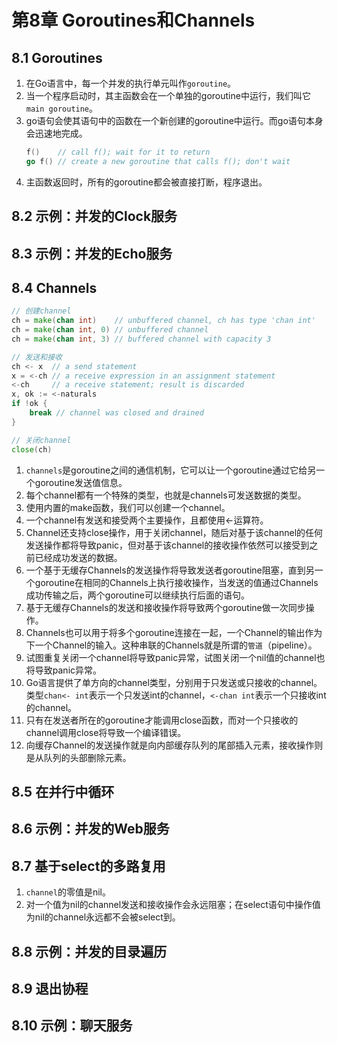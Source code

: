 # 第8章 Goroutines和Channels

## 8.1 Goroutines
1. 在Go语言中，每一个并发的执行单元叫作`goroutine`。
2. 当一个程序启动时，其主函数会在一个单独的goroutine中运行，我们叫它`main goroutine`。
3. go语句会使其语句中的函数在一个新创建的goroutine中运行。而go语句本身会迅速地完成。
   ```go
   f()    // call f(); wait for it to return
   go f() // create a new goroutine that calls f(); don't wait
   ```
4. 主函数返回时，所有的goroutine都会被直接打断，程序退出。

## 8.2 示例：并发的Clock服务

## 8.3 示例：并发的Echo服务

## 8.4 Channels
   ```go
   // 创建channel
   ch = make(chan int)    // unbuffered channel, ch has type 'chan int'
   ch = make(chan int, 0) // unbuffered channel
   ch = make(chan int, 3) // buffered channel with capacity 3
   
   // 发送和接收
   ch <- x  // a send statement
   x = <-ch // a receive expression in an assignment statement
   <-ch     // a receive statement; result is discarded
   x, ok := <-naturals
   if !ok {
       break // channel was closed and drained
   }
   
   // 关闭channel
   close(ch)
   ```
1. `channels`是goroutine之间的通信机制，它可以让一个goroutine通过它给另一个goroutine发送值信息。
2. 每个channel都有一个特殊的类型，也就是channels可发送数据的类型。
3. 使用内置的make函数，我们可以创建一个channel。
4. 一个channel有发送和接受两个主要操作，且都使用<-运算符。
5. Channel还支持close操作，用于关闭channel，随后对基于该channel的任何发送操作都将导致panic，但对基于该channel的接收操作依然可以接受到之前已经成功发送的数据。
6. 一个基于无缓存Channels的发送操作将导致发送者goroutine阻塞，直到另一个goroutine在相同的Channels上执行接收操作，当发送的值通过Channels成功传输之后，两个goroutine可以继续执行后面的语句。
7. 基于无缓存Channels的发送和接收操作将导致两个goroutine做一次同步操作。
8. Channels也可以用于将多个goroutine连接在一起，一个Channel的输出作为下一个Channel的输入。这种串联的Channels就是所谓的`管道`（pipeline）。
9. 试图重复关闭一个channel将导致panic异常，试图关闭一个nil值的channel也将导致panic异常。
10. Go语言提供了单方向的channel类型，分别用于只发送或只接收的channel。类型`chan<- int`表示一个只发送int的channel，`<-chan int`表示一个只接收int的channel。
11. 只有在发送者所在的goroutine才能调用close函数，而对一个只接收的channel调用close将导致一个编译错误。
12. 向缓存Channel的发送操作就是向内部缓存队列的尾部插入元素，接收操作则是从队列的头部删除元素。

## 8.5 在并行中循环

## 8.6 示例：并发的Web服务

## 8.7 基于select的多路复用
1. `channel`的零值是nil。
2. 对一个值为nil的channel发送和接收操作会永远阻塞；在select语句中操作值为nil的channel永远都不会被select到。

## 8.8 示例：并发的目录遍历

## 8.9 退出协程

## 8.10 示例：聊天服务